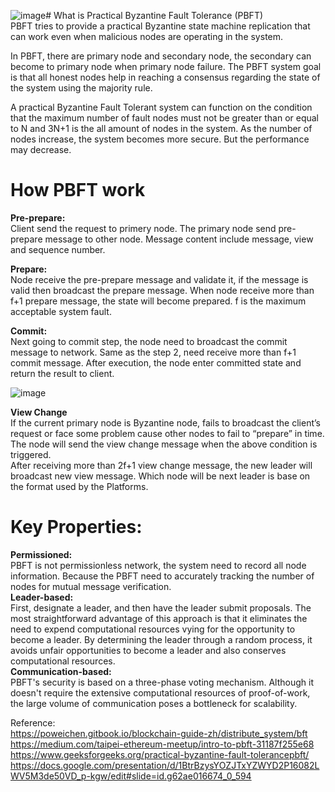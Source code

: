![image](https://github.com/JasonChen990513/Blockchain-Certified-Developer-Course-Tijarah/assets/149560212/acbb8187-6aed-4423-b7e1-1d912078e01f)# What is Practical Byzantine Fault Tolerance (PBFT)  
PBFT tries to provide a practical Byzantine state machine replication that can work even when malicious nodes are operating in the system.  

In PBFT, there are primary node and secondary node, the secondary can become to primary node when primary node failure. The PBFT system goal is that all honest nodes help in reaching a consensus regarding the state of the system using the majority rule.  
  
A practical Byzantine Fault Tolerant system can function on the condition that the maximum number of fault nodes must not be greater than or equal to N and 3N+1 is the all amount of nodes in the system. As the number of nodes increase, the system becomes more secure. But the performance may decrease.   



# How PBFT work 
**Pre-prepare:**  
Client send the request to primery node.
The primary node send pre-prepare message to other node.
Message content include message, view and sequence number.

**Prepare:**  
Node receive the pre-prepare message and validate it, if the message is valid then broadcast the prepare message.
When node receive more than f+1 prepare message, the state will become prepared. f is the maximum acceptable system fault.

**Commit:**  
Next going to commit step, the node need to broadcast the commit message to network.
Same as the step 2, need receive more than f+1 commit message.
After execution, the node enter committed state and return the result to client.

![image](https://miro.medium.com/v2/resize:fit:720/format:webp/1*PkEirp502mK0dhr_urThng.png)


**View Change**   
If the current primary node is Byzantine node, fails to broadcast the client’s request or face some problem cause other nodes to fail to “prepare” in time.  
The node will send the view change message when the above condition is triggered.  
After receiving more than 2f+1 view change message, the new leader will broadcast new view message. Which node will be next leader is base on the format used by the Platforms.  


# Key Properties:    
**Permissioned:**  
PBFT is not permissionless network, the system need to record all node information. Because the PBFT need to accurately tracking the number of nodes for mutual message verification.  
**Leader-based:**  
First, designate a leader, and then have the leader submit proposals. The most straightforward advantage of this approach is that it eliminates the need to expend computational resources vying for the opportunity to become a leader. By determining the leader through a random process, it avoids unfair opportunities to become a leader and also conserves computational resources.  
**Communication-based:**  
PBFT's security is based on a three-phase voting mechanism. Although it doesn't require the extensive computational resources of proof-of-work, the large volume of communication poses a bottleneck for scalability.  
 





Reference:  
https://poweichen.gitbook.io/blockchain-guide-zh/distribute_system/bft  
https://medium.com/taipei-ethereum-meetup/intro-to-pbft-31187f255e68  
https://www.geeksforgeeks.org/practical-byzantine-fault-tolerancepbft/  
https://docs.google.com/presentation/d/1BtrBzysYOZJTxYZWYD2P16082LWV5M3de50VD_p-kgw/edit#slide=id.g62ae016674_0_594  
























